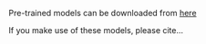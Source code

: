 Pre-trained models can be downloaded from [here](http://www-i6.informatik.rwth-aachen.de/~irie/models/librispeech/2019-lm-transformers/word)

If you make use of these models, please cite...
